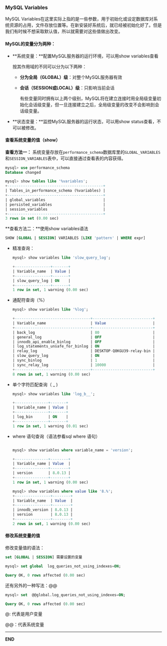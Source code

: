 ### MySQL Variables

MySQL Variables在这里实际上指的是一些参数，用于初始化或设定数据库对系统资源的占用，文件存放位置等。在新安装好系统后，就已经被初始化好了。但是我们有时候不想采取默认值，所以就需要对这些值做出改变。

####  MySQL的变量分为两种：

* **系统变量：**配置MySQL服务器的运行环境，可以用show variables查看

  按其作用域的不同可以分为以下两种：

  * **分为全局（GLOBAL）级**：对整个MySQL服务器有效

  * **会话（SESSION或LOCAL）级**：只影响当前会话

    有些变量同时拥有以上两个级别，MySQL将在建立连接时用全局级变量初始化会话级变量，但一旦连接建立之后，全局级变量的改变不会影响到会话级变量。

* **状态变量：**监控MySQL服务器的运行状态，可以用show status查看，不可以被修改。

#### 查看系统变量的值（show）

**查看方法一：** 系统变量存放在`performance_schema`数据库里的`GLOBAL_VARIABLES`和`SESSION_VARIABLES`表中，可以直接通过查看表的内容获得。

```sql
mysql> use performance_schema
Database changed

mysql> show tables like '%variables';
+-------------------------------------------+
| Tables_in_performance_schema (%variables) |
+-------------------------------------------+
| global_variables                          |
| persisted_variables                       |
| session_variables                         |
+-------------------------------------------+
3 rows in set (0.00 sec)
```

**查看方法二：**使用show variables语法

```sql
SHOW [GLOBAL | SESSION] VARIABLES [LIKE 'pattern' | WHERE expr]
```

* 精准查询：

  ```sql
  mysql> show variables like 'slow_query_log';
  
  +----------------+-------+
  | Variable_name  | Value |
  +----------------+-------+
  | slow_query_log | ON    |
  +----------------+-------+
  1 row in set, 1 warning (0.00 sec)
  ```

* 通配符查询（%）

  ```sql
  mysql> show variables like '%log';
  
  +----------------------------------+---------------------------+
  | Variable_name                    | Value                     |
  +----------------------------------+---------------------------+
  | back_log                         | 80                        |
  | general_log                      | OFF                       |
  | innodb_api_enable_binlog         | OFF                       |
  | log_statements_unsafe_for_binlog | ON                        |
  | relay_log                        | DESKTOP-Q8KGU39-relay-bin |
  | slow_query_log                   | ON                        |
  | sync_binlog                      | 1                         |
  | sync_relay_log                   | 10000                     |
  +----------------------------------+---------------------------+
  8 rows in set, 1 warning (0.00 sec)
  ```

* 单个字符匹配查询（ _ )

  ```sql
  mysql> show variables like 'log_b__';
  
  +---------------+-------+
  | Variable_name | Value |
  +---------------+-------+
  | log_bin       | ON    |
  +---------------+-------+
  1 row in set, 1 warning (0.01 sec)
  ```

* where 语句查询（语法参看sql where 语句）

  ```sql
  
  mysql> show variables where variable_name = 'version';
  
  +---------------+--------+
  | Variable_name | Value  |
  +---------------+--------+
  | version       | 8.0.13 |
  +---------------+--------+
  1 row in set, 1 warning (0.00 sec)
  
  mysql> show variables where value like '8.%';
  +----------------+--------+
  | Variable_name  | Value  |
  +----------------+--------+
  | innodb_version | 8.0.13 |
  | version        | 8.0.13 |
  +----------------+--------+
  2 rows in set, 1 warning (0.00 sec)
  ```

#### 修改系统变量的值

修改变量值的语法：

```sql
set [GLOBAL | SESSION] 需要设置的变量
```

```sql
mysql> set global  log_queries_not_using_indexes=ON;

Query OK, 0 rows affected (0.00 sec)
```

还有另外的一种写法：@@

```sql
mysql> set  @@global.log_queries_not_using_indexes=ON;

Query OK, 0 rows affected (0.00 sec)
```

@: 代表是用户变量

@@：代表系统变量

***

**END**